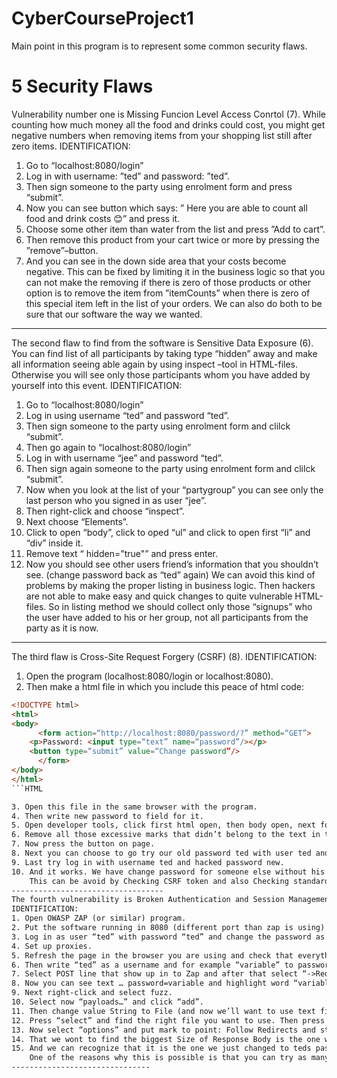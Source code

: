 # CyberCourseProject1
Main point in this program is to represent some common security flaws. 

# 5 Security Flaws

Vulnerability number one is Missing Funcion Level Access Conrtol (7). While counting how much money all the food and drinks could cost, you might get negative numbers when removing items from your shopping list still after zero items. 
IDENTIFICATION:
1. Go to “localhost:8080/login”
2. Log in with username: ”ted” and password: ”ted”.
3. Then sign someone to the party using enrolment form and press “submit”. 
4. Now you can see button which says: ” Here you are able to count all food and drink costs 😊” and press it.
5. Choose some other item than water from the list and press ”Add to cart”.
6. Then remove this product from your cart twice or more by pressing the ”remove”–button.
7.  And you can see in the down side area that your costs become negative.
	This can be fixed by limiting it in the business logic so that you can not make the removing if there is zero of those products or other option is to remove the item from ”itemCounts” when there is zero of this special item left in the list of your orders. We can also do both to be sure that our software the way we wanted. 
-------------------------------------------
The second flaw to find from the software is Sensitive Data Exposure (6). You can find list of all participants by taking  type “hidden” away and make all information seeing able again by using inspect –tool in HTML-files. Otherwise you will see only those participants whom you have added by yourself into this event. 
IDENTIFICATION:
1. Go to “localhost:8080/login” 
2. Log in using username “ted” and password “ted”. 
3. Then sign someone to the party using enrolment form and clilck “submit”. 
4. Then go again to “localhost:8080/login” 
5. Log in with username “jee” and password “ted”. 
6. Then sign again someone to the party using enrolment form and clilck “submit”.  
7. Now when you look at the list of your “partygroup” you can see only the last person who you signed in as user “jee”. 
8. Then right-click and choose “inspect”. 
9. Next choose “Elements”. 
10. Click to open “body”, click to oped “ul” and click to open first “li” and “div” inside it. 
11. Remove text “ hidden="true"” and press enter. 
12. Now you should see other users friend’s information that you shouldn’t see. (change password back as “ted” again)
We can avoid this kind of problems by making the proper listing in business logic. Then hackers are not able to make easy and quick changes to quite vulnerable HTML-files. So in listing method we should collect only those “signups” who the user have added to his or her group, not all participants from the party as it is now. 
------------------------------------------
The third flaw is Cross-Site Request Forgery (CSRF) (8). 
IDENTIFICATION:
1. Open the program (localhost:8080/login or localhost:8080).
2. Then make a html file in which you include this peace of html code:
```HTML
<!DOCTYPE html>
<html>
<body>
      <form action=“http://localhost:8080/password/?” method=“GET”>
	<p>Password: <input type=“text” name=“password”/></p>
	<button type=“submit” value=“Change password”/>
      </form>
</body>
</html>
```HTML

3. Open this file in the same browser with the program.
4. Then write new password to field for it.
5. Open developer tools, click first html open, then body open, next form and last p tag.
6. Remove all those excessive marks that didn’t belong to the text in the html file.
7. Now press the button on page.
8. Next you can choose to go try our old password ted with user ted and it shouldn’t work.
9. Last try log in with username ted and hacked password new.
10. And it works. We have change password for someone else without his or her knowledge.
	This can be avoid by Checking CSRF token and also Checking standard headers to verify the request is same origin as all the others.
----------------------------------
The fourth vulnerability is Broken Authentication and Session Management flaw (2). You can use for example Owasp Zap to find right passwords by fuzzing with big password lists. You need to find only the right username first.
IDENTIFICATION:
1. Open OWASP ZAP (or similar) program.
2. Put the software running in 8080 (different port than zap is using) and open the program on page “locahost:8080/login” (or just “localhost:8080”)
3. Log in as user “ted” with password “ted” and change the password as “president”. Then return to log in –page. 
4. Set up proxies.
5. Refresh the page in the browser you are using and check that everything is working properly (you will get all the information about what is happening in your browser in Zap).
6. Then write “ted” as a username and for example “variable” to password field and press “login”.
7. Select POST line that show up in to Zap and after that select “->Request”.
8. Now you can see text … password=variable and highlight word “variable” by double-clicking .
9. Next right-click and select fuzz.
10. Select now “payloads…” and click “add”.
11. Then change value String to File (and now we’ll want to use text file which includes those 10000 most common passwords (which we have used before).
12. Press “select” and find the right file you want to use. Then press “open”, “add” and “ok”.
13. Now select “options” and put mark to point: Follow Redirects and start fuzzing.
14. That we wont to find the biggest Size of Response Body is the one we are looking for.
15. And we can recognize that it is the one we just changed to teds password.
	One of the reasons why this is possible is that you can try as many times as you want to find the right word without needing to wait at all and without authenticating yourself. So if we put there limitation which puts you to wait for 30 seconds after every fourth try it will be slower and that’s why little harder to get in to the system. Other things we can do is to modified the system so that after few tries you will need to authenticate yourself via your e-mail.
-------------------------------

